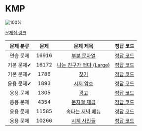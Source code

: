 # KMP

![100%](https://progress-bar.xyz/2/?scale=8&title=progress&width=500&color=babaca&suffix=/8)

[문제집 링크](https://www.acmicpc.net/workbook/view/12205)

| 문제 분류 | 문제 | 문제 제목 | 정답 코드 |
| :--: | :--: | :--: | :--: |
| 연습 문제 | 16916 | [부분 문자열](https://www.acmicpc.net/problem/16916) | [정답 코드](../0x1E/solutions/16916.cpp) |
| 기본 문제✔ | 16172 | [나는 친구가 적다 (Large)](https://www.acmicpc.net/problem/16172) | [정답 코드](../0x1E/solutions/16172.cpp) |
| 기본 문제✔ | 1786 | [찾기](https://www.acmicpc.net/problem/1786) | [정답 코드](../0x1E/solutions/1786.cpp) |
| 응용 문제✔ | 1893 | [시저 암호](https://www.acmicpc.net/problem/1893) | [정답 코드](../0x1E/solutions/1893.cpp) |
| 응용 문제 | 1305 | [광고](https://www.acmicpc.net/problem/1305) | [정답 코드](../0x1E/solutions/1305.cpp) |
| 응용 문제 | 4354 | [문자열 제곱](https://www.acmicpc.net/problem/4354) | [정답 코드](../0x1E/solutions/4354.cpp) |
| 응용 문제 | 11585 | [속타는 저녁 메뉴](https://www.acmicpc.net/problem/11585) | [정답 코드](../0x1E/solutions/11585.cpp) |
| 응용 문제 | 10266 | [시계 사진들](https://www.acmicpc.net/problem/10266) | [정답 코드](../0x1E/solutions/10266.cpp) |
